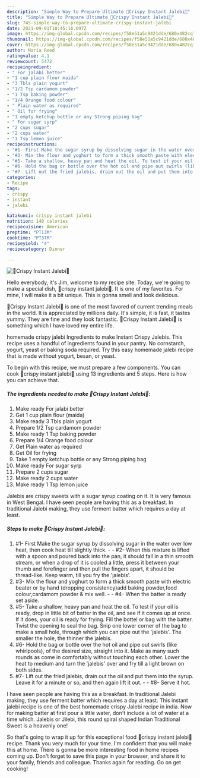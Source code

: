 ```yaml
---
description: "Simple Way to Prepare Ultimate 🍥Crispy Instant Jalebi🍥"
title: "Simple Way to Prepare Ultimate 🍥Crispy Instant Jalebi🍥"
slug: 745-simple-way-to-prepare-ultimate-crispy-instant-jalebi
date: 2021-09-01T10:45:16.097Z
image: https://img-global.cpcdn.com/recipes/f58e51a5c9421dde/680x482cq70/crispy-instant-jalebi-recipe-main-photo.jpg
thumbnail: https://img-global.cpcdn.com/recipes/f58e51a5c9421dde/680x482cq70/crispy-instant-jalebi-recipe-main-photo.jpg
cover: https://img-global.cpcdn.com/recipes/f58e51a5c9421dde/680x482cq70/crispy-instant-jalebi-recipe-main-photo.jpg
author: Maria Reed
ratingvalue: 4.1
reviewcount: 5472
recipeingredient:
- " For jalabi better"
- "1 cup plain flour maida"
- "3 Tbls plain yogurt"
- "1/2 Tsp cardamom powder"
- "1 Tsp baking powder"
- "1/4 Orange food colour"
- " Plain water as required"
- " Oil for frying"
- "1 empty ketchup bottle or any Strong piping bag"
- " For sugar syrp"
- "2 cups sugar"
- "2 cups water"
- "1 Tsp lemon juice"
recipeinstructions:
- "#1- First Make the sugar syrup by dissolving sugar in the water over low heat, then cook heat till slightly thick.   #2- When this mixture is lifted with a spoon and poured back into the pan, it should fall in a thin smooth stream, or when a drop of it is cooled a little, press it between your thumb and forefinger and then pull the fingers apart, it should be thread-like. Keep warm, till you fry the &#39;jalebis&#39;."
- "#3- Mix the flour and yoghurt to form a thick smooth paste with electric beater or by hand (dropping consistency)add baking powder,food colour,cardamom powder &amp; mix well.   #4- When the batter is ready set aside."
- "#5- Take a shallow, heavy pan and heat the oil. To test if your oil is ready, drop in little bit of batter in the oil, and see if it comes up at once. If it does, your oil is ready for frying. Fill the bottel or bag with the batter. Twist the opening to seal the bag. Snip one lower corner of the bag to make a small hole, through which you can pipe out the `jalebis&#39;. The smaller the hole, the thinner the jalebis."
- "#6- Hold the bag or bottle over the hot oil and pipe out swirls (like whirlpools), of the desired size, straight into it. Make as many such rounds as come in comfortably without touching each other. Lower the heat to medium and turn the &#39;jalebis&#39; over and fry till a light brown on both sides."
- "#7- Lift out the fried jalebis, drain out the oil and put them into the syrup. Leave it for a minute or so, and then again lift it out.    #8- Serve it hot."
categories:
- Recipe
tags:
- crispy
- instant
- jalebi

katakunci: crispy instant jalebi 
nutrition: 148 calories
recipecuisine: American
preptime: "PT13M"
cooktime: "PT37M"
recipeyield: "4"
recipecategory: Dinner

---
```



![🍥Crispy Instant Jalebi🍥](https://img-global.cpcdn.com/recipes/f58e51a5c9421dde/680x482cq70/crispy-instant-jalebi-recipe-main-photo.jpg)

Hello everybody, it's Jim, welcome to my recipe site. Today, we're going to make a special dish, 🍥crispy instant jalebi🍥. It is one of my favorites. For mine, I will make it a bit unique. This is gonna smell and look delicious.

🍥Crispy Instant Jalebi🍥 is one of the most favored of current trending meals in the world. It is appreciated by millions daily. It's simple, it is fast, it tastes yummy. They are fine and they look fantastic. 🍥Crispy Instant Jalebi🍥 is something which I have loved my entire life.

homemade crispy jalebi Ingredients to make Instant Crispy Jalebis. This recipe uses a handful of ingredients found in your pantry. No cornstarch, yogurt, yeast or baking soda required. Try this easy homemade jalebi recipe that is made without yogurt, besan, or yeast.


To begin with this recipe, we must prepare a few components. You can cook 🍥crispy instant jalebi🍥 using 13 ingredients and 5 steps. Here is how you can achieve that.

<!--inarticleads1-->

##### The ingredients needed to make 🍥Crispy Instant Jalebi🍥:

1. Make ready  For jalabi better
1. Get 1 cup plain flour (maida)
1. Make ready 3 Tbls plain yogurt
1. Prepare 1/2 Tsp cardamom powder
1. Make ready 1 Tsp baking powder
1. Prepare 1/4 Orange food colour
1. Get  Plain water as required
1. Get  Oil for frying
1. Take 1 empty ketchup bottle or any Strong piping bag
1. Make ready  For sugar syrp
1. Prepare 2 cups sugar
1. Make ready 2 cups water
1. Make ready 1 Tsp lemon juice


Jalebis are crispy sweets with a sugar syrup coating on it. It is very famous in West Bengal. I have seen people are having this as a breakfast. In traditional Jalebi making, they use ferment batter which requires a day at least. 

<!--inarticleads2-->

##### Steps to make 🍥Crispy Instant Jalebi🍥:

1. #1- First Make the sugar syrup by dissolving sugar in the water over low heat, then cook heat till slightly thick.  -  - #2- When this mixture is lifted with a spoon and poured back into the pan, it should fall in a thin smooth stream, or when a drop of it is cooled a little, press it between your thumb and forefinger and then pull the fingers apart, it should be thread-like. Keep warm, till you fry the &#39;jalebis&#39;.
1. #3- Mix the flour and yoghurt to form a thick smooth paste with electric beater or by hand (dropping consistency)add baking powder,food colour,cardamom powder &amp; mix well. -   - #4- When the batter is ready set aside.
1. #5- Take a shallow, heavy pan and heat the oil. To test if your oil is ready, drop in little bit of batter in the oil, and see if it comes up at once. If it does, your oil is ready for frying. Fill the bottel or bag with the batter. Twist the opening to seal the bag. Snip one lower corner of the bag to make a small hole, through which you can pipe out the `jalebis&#39;. The smaller the hole, the thinner the jalebis.
1. #6- Hold the bag or bottle over the hot oil and pipe out swirls (like whirlpools), of the desired size, straight into it. Make as many such rounds as come in comfortably without touching each other. Lower the heat to medium and turn the &#39;jalebis&#39; over and fry till a light brown on both sides.
1. #7- Lift out the fried jalebis, drain out the oil and put them into the syrup. Leave it for a minute or so, and then again lift it out.  -   - #8- Serve it hot.


I have seen people are having this as a breakfast. In traditional Jalebi making, they use ferment batter which requires a day at least. This instant jalebi recipe is one of the best homemade crispy Jalebi recipe in india. Now for making batter at first pour a little water, don&#39;t include a lot of water at a time which. Jalebis or Jilebi, this round spiral shaped Indian Traditional Sweet is a heavenly one! 

So that's going to wrap it up for this exceptional food 🍥crispy instant jalebi🍥 recipe. Thank you very much for your time. I'm confident that you will make this at home. There is gonna be more interesting food in home recipes coming up. Don't forget to save this page in your browser, and share it to your family, friends and colleague. Thanks again for reading. Go on get cooking!
